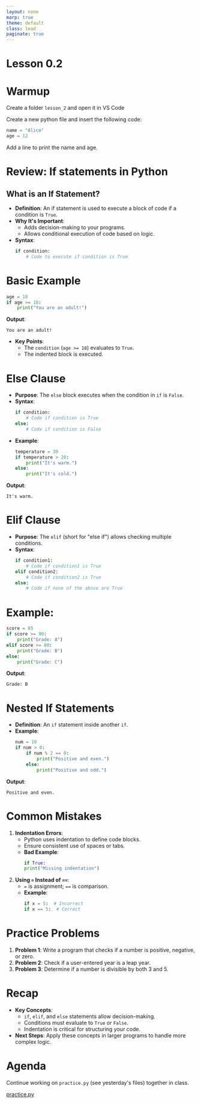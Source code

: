 ```yaml
---
layout: none
marp: true
theme: default
class: lead
paginate: true
---
```


<!-- headingDivider: 1 -->
<!-- backgroundColor: black -->
<!-- class: invert -->

# Lesson 0.2

# Warmup

Create a folder `lesson_2` and open it in VS Code

Create a new python file and insert the following code:

```python
name = "Alice"
age = 12
```

Add a line to print the name and age.

# Review: If statements in Python

## What is an If Statement?
- **Definition**: An if statement is used to execute a block of code if a condition is `True`.
- **Why It's Important**:
  - Adds decision-making to your programs.
  - Allows conditional execution of code based on logic.
- **Syntax**:
  ```python
  if condition:
      # Code to execute if condition is True
  ```

# Basic Example
```python
age = 18
if age >= 18:
    print("You are an adult!")
```
**Output**:
```text
You are an adult!
```
- **Key Points**:
  - The `condition` (`age >= 18`) evaluates to `True`.
  - The indented block is executed.

# Else Clause
- **Purpose**: The `else` block executes when the condition in `if` is `False`.
- **Syntax**:
  ```python
  if condition:
      # Code if condition is True
  else:
      # Code if condition is False
  ```
- **Example**:
  ```python
  temperature = 30
  if temperature > 20:
      print("It's warm.")
  else:
      print("It's cold.")
  ```
**Output**:
```text
It's warm.
```

# Elif Clause
- **Purpose**: The `elif` (short for "else if") allows checking multiple conditions.
- **Syntax**:
  ```python
  if condition1:
      # Code if condition1 is True
  elif condition2:
      # Code if condition2 is True
  else:
      # Code if none of the above are True
  ```
# **Example**:
  ```python
  score = 85
  if score >= 90:
      print("Grade: A")
  elif score >= 80:
      print("Grade: B")
  else:
      print("Grade: C")
  ```
**Output**:
```text
Grade: B
```

# Nested If Statements
- **Definition**: An `if` statement inside another `if`.
- **Example**:
  ```python
  num = 10
  if num > 0:
      if num % 2 == 0:
          print("Positive and even.")
      else:
          print("Positive and odd.")
  ```
**Output**:
```text
Positive and even.
```

# Common Mistakes
1. **Indentation Errors**:
   - Python uses indentation to define code blocks.
   - Ensure consistent use of spaces or tabs.
   - **Bad Example**:
     ```python
     if True:
     print("Missing indentation")
     ```
2. **Using `=` Instead of `==`**:
   - `=` is assignment; `==` is comparison.
   - **Example**:
     ```python
     if x = 5:  # Incorrect
     if x == 5:  # Correct
     ```

# Practice Problems
1. **Problem 1**: Write a program that checks if a number is positive, negative, or zero.
2. **Problem 2**: Check if a user-entered year is a leap year.
3. **Problem 3**: Determine if a number is divisible by both 3 and 5.

# Recap
- **Key Concepts**:
  - `if`, `elif`, and `else` statements allow decision-making.
  - Conditions must evaluate to `True` or `False`.
  - Indentation is critical for structuring your code.
- **Next Steps**: Apply these concepts in larger programs to handle more complex logic.

# Agenda

Continue working on `practice.py` (see yesterday's files) together in class.

[practice.py](../357/files/practice.py)
